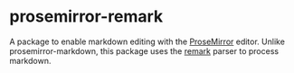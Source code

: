 # prosemirror-remark

A package to enable markdown editing with the [ProseMirror](https://prosemirror.net/) editor. Unlike prosemirror-markdown, this package uses the [remark](https://github.com/remarkjs/remark) parser to process markdown.
